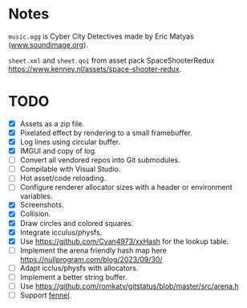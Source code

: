# Notes

`music.ogg` is Cyber City Detectives made by Eric Matyas (www.soundimage.org).

`sheet.xml` and `sheet.qoi` from asset pack SpaceShooterRedux https://www.kenney.nl/assets/space-shooter-redux.

# TODO

- [X] Assets as a zip file.
- [X] Pixelated effect by rendering to a small framebuffer.
- [X] Log lines using circular buffer.
- [X] IMGUI and copy of log.
- [ ] Convert all vendored repos into Git submodules.
- [ ] Compilable with Visual Studio.
- [ ] Hot asset/code reloading.
- [ ] Configure renderer allocator sizes with a header or environment variables.
- [X] Screenshots.  
- [X] Collision.
- [X] Draw circles and colored squares.
- [X] Integrate icculus/physfs.
- [X] Use https://github.com/Cyan4973/xxHash for the lookup table.
- [ ] Implement the arena friendly hash map here https://nullprogram.com/blog/2023/09/30/
- [ ] Adapt icclus/physfs with allocators.
- [ ] Implement a better string buffer.
- [ ] Use https://github.com/romkatv/gitstatus/blob/master/src/arena.h
- [ ] Support [fennel](https://fennel-lang.org/).
